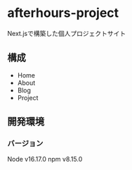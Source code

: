 # afterhours-project
Next.jsで構築した個人プロジェクトサイト

## 構成
- Home
- About
- Blog
- Project

## 開発環境
### バージョン
Node v16.17.0
npm v8.15.0
